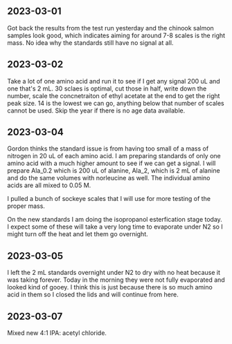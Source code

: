 ## 2023-03-01
Got back the results from the test run yesterday and the chinook salmon samples look good, which indicates aiming for around 7-8 scales is the right mass.
No idea why the standards still have no signal at all.

## 2023-03-02
Take a lot of one amino acid and run it to see if I get any signal 200 uL and one that's 2 mL. 30 sclaes is optimal, cut those in half, write down the number, scale the concnetraiton of ethyl acetate at the end to get the right peak size. 14 is the lowest we can go, anything below that number of scales cannot be used. Skip the year if there is no age data available. 

## 2023-03-04 
Gordon thinks the standard issue is from having too small of a mass of nitrogen in 20 uL of each amino acid. 
I am preparing standards of only one amino acid with a much higher amount to see if we can get a signal.
I will prepare Ala_0.2 which is 200 uL of alanine, Ala_2, which is 2 mL of alanine and do the same volumes with norleucine as well.
The individual amino acids are all mixed to 0.05 M. 

I pulled a bunch of sockeye scales that I will use for more testing of the proper mass. 

On the new standards I am doing the isopropanol esterfication stage today. I expect some of these will take a very long time to evaporate under N2 so I might turn off the heat and let them go overnight. 

## 2023-03-05
I left the 2 mL standards overnight under N2 to dry with no heat because it was taking forever. Today in the morning they were not fully evaporated and looked kind of gooey. I think this is just because there is so much amino acid in them so I closed the lids and will continue from here. 

## 2023-03-07
Mixed new 4:1 IPA: acetyl chloride. 
